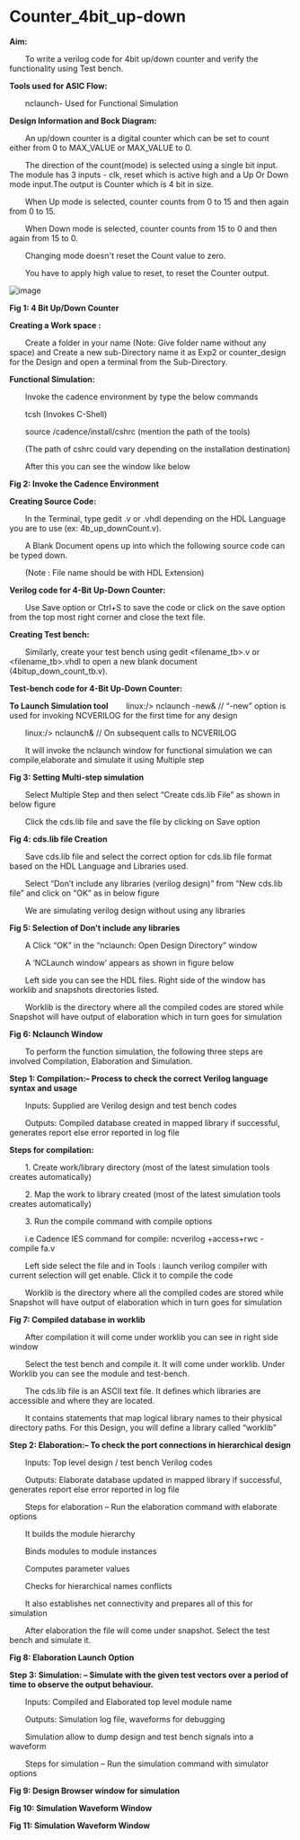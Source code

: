 # Counter_4bit_up-down

**Aim:**

&emsp;&emsp;To write a verilog code for 4bit up/down counter and verify the functionality using Test bench.<br>

**Tools used for ASIC Flow:**

&emsp;&emsp;nclaunch- Used for Functional Simulation<br>
   
**Design Information and Bock Diagram:**

&emsp;&emsp;An up/down counter is a digital counter which can be set to count either from 0 to MAX_VALUE or MAX_VALUE to 0.<br>

&emsp;&emsp;The direction of the count(mode) is selected using a single bit input. The module has 3 inputs - clk, reset which is active high and a Up Or Down mode input.The output is Counter which is 4 bit in size.<br>

&emsp;&emsp;When Up mode is selected, counter counts from 0 to 15 and then again from 0 to 15.<br>

&emsp;&emsp;When Down mode is selected, counter counts from 15 to 0 and then again from 15 to 0.<br>

&emsp;&emsp;Changing mode doesn't reset the Count value to zero.<br>

&emsp;&emsp;You have to apply high value to reset, to reset the Counter output.<br>
 
![image](https://github.com/user-attachments/assets/efe1095e-989e-4005-b53b-e9dc50d4025c)

**Fig 1: 4 Bit Up/Down Counter**

**Creating a Work space :**

&emsp;&emsp;Create a folder in your name (Note: Give folder name without any space) and Create a new sub-Directory name it as Exp2 or counter_design for the Design and open a terminal from the Sub-Directory. 

**Functional Simulation:**

&emsp;&emsp;Invoke the cadence environment by type the below commands <br>

&emsp;&emsp;tcsh (Invokes C-Shell) <br>

&emsp;&emsp;source /cadence/install/cshrc (mention the path of the tools) <br>

&emsp;&emsp;(The path of cshrc could vary depending on the installation destination)<br>
      
&emsp;&emsp;After this you can see the window like below <br>


**Fig 2: Invoke the Cadence Environment**


**Creating Source Code:**

&emsp;&emsp;In the Terminal, type gedit <filename>.v or <filename>.vhdl depending on the HDL Language you are to use (ex: 4b_up_downCount.v).<br>

&emsp;&emsp;A Blank Document opens up into which the following source code can be typed down.<br>

&emsp;&emsp;(Note : File name should be with HDL Extension)<br>

**Verilog code for 4-Bit Up-Down Counter:**


&emsp;&emsp;Use Save option or Ctrl+S to save the code or click on the save option from the top most right corner and close the text file.<br>

**Creating Test bench:**

&emsp;&emsp;Similarly, create your test bench using gedit <filename_tb>.v or <filename_tb>.vhdl to open a new blank document (4bitup_down_count_tb.v).<br>

**Test-bench code for 4-Bit Up-Down Counter:**


**To Launch Simulation tool**
&emsp;&emsp;linux:/> nclaunch -new&            // “-new” option is used for invoking NCVERILOG for the first time for any design<br>

&emsp;&emsp;linux:/> nclaunch&                 // On subsequent calls to NCVERILOG<br>

&emsp;&emsp;It will invoke the nclaunch window for functional simulation we can compile,elaborate and simulate it using Multiple step<br>

**Fig 3: Setting Multi-step simulation**

&emsp;&emsp;Select Multiple Step and then select “Create cds.lib File” as shown in below figure<br>

&emsp;&emsp;Click the cds.lib file and save the file by clicking on Save option<br>

**Fig 4: cds.lib file Creation**

&emsp;&emsp;Save cds.lib file and select the correct option for cds.lib file format based on the  HDL Language and Libraries used.<br>

&emsp;&emsp;Select “Don’t include any libraries (verilog design)” from “New cds.lib file” and click on “OK” as in below figure<br>

&emsp;&emsp;We are simulating verilog design without using any libraries<br>

**Fig 5: Selection of Don’t include any libraries**

&emsp;&emsp;A Click “OK” in the “nclaunch: Open Design Directory” window<br>

&emsp;&emsp;A ‘NCLaunch window’ appears as shown in figure below<br>

&emsp;&emsp;Left side you can see the HDL files. Right side of the window has worklib and snapshots directories listed.<br>

&emsp;&emsp;Worklib is the directory where all the compiled codes are stored while Snapshot will have output of elaboration which in turn goes for simulation<br>

**Fig 6: Nclaunch Window**

&emsp;&emsp;To perform the function simulation, the following three steps are involved Compilation, Elaboration and Simulation.<br>

**Step 1: Compilation:– Process to check the correct Verilog language syntax and usage** 

&emsp;&emsp;Inputs: Supplied are Verilog design and test bench codes <br>

&emsp;&emsp;Outputs: Compiled database created in mapped library if successful, generates report else error reported in log file <br>

**Steps for compilation:**

&emsp;&emsp;1. Create work/library directory (most of the latest simulation tools creates automatically)<br>
  
&emsp;&emsp;2. Map the work to library created (most of the latest simulation tools creates automatically)<br>
  
&emsp;&emsp;3. Run the compile command with compile options<br>

&emsp;&emsp;i.e Cadence IES command for compile: ncverilog +access+rwc -compile fa.v<br>

&emsp;&emsp;Left side select the file and in Tools : launch verilog compiler with current selection will get enable. Click it to compile the code <br>

&emsp;&emsp;Worklib is the directory where all the compiled codes are stored while Snapshot will have output of elaboration which in turn goes for simulation <br>

**Fig 7: Compiled database in worklib**

&emsp;&emsp;After compilation it will come under worklib you can see in right side window<br>

&emsp;&emsp;Select the test bench and compile it. It will come under worklib. Under Worklib you can see the module and test-bench. <br>

&emsp;&emsp;The cds.lib file is an ASCII text file. It defines which libraries are accessible and where they are located.<br>

&emsp;&emsp;It contains statements that map logical library names to their physical directory paths. For this Design, you will define a library called “worklib”<br>

**Step 2: Elaboration:– To check the port connections in hierarchical design** 

&emsp;&emsp;Inputs: Top level design / test bench Verilog codes<br>

&emsp;&emsp;Outputs: Elaborate database updated in mapped library if successful, generates report else error reported in log file <br>

&emsp;&emsp;Steps for elaboration – Run the elaboration command with elaborate options <br>

&emsp;&emsp;It builds the module hierarchy<br>
	
&emsp;&emsp;Binds modules to module instances<br>
  
&emsp;&emsp;Computes parameter values<br>
  
&emsp;&emsp;Checks for hierarchical names conflicts<br>
  
&emsp;&emsp;It also establishes net connectivity and prepares all of this for simulation<br>
    
&emsp;&emsp;After elaboration the file will come under snapshot. Select the test bench and simulate it. <br>

**Fig 8: Elaboration Launch Option**

**Step 3: Simulation: – Simulate with the given test vectors over a period of time to observe the output behaviour.** 

&emsp;&emsp;Inputs: Compiled and Elaborated top level module name <br>

&emsp;&emsp;Outputs: Simulation log file, waveforms for debugging <br>

&emsp;&emsp;Simulation allow to dump design and test bench signals into a waveform <br>

&emsp;&emsp;Steps for simulation – Run the simulation command with simulator options<br>

**Fig 9: Design Browser window for simulation**

**Fig 10: Simulation Waveform Window**

**Fig 11: Simulation Waveform Window**

